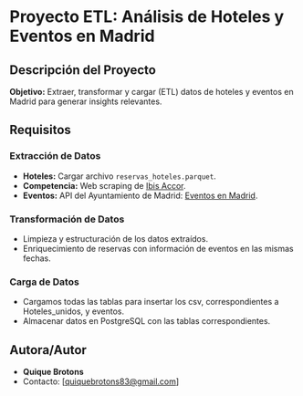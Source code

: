 # Proyecto ETL: Análisis de Hoteles y Eventos en Madrid

## Descripción del Proyecto

**Objetivo:** Extraer, transformar y cargar (ETL) datos de hoteles y eventos en Madrid para generar insights relevantes.

## Requisitos

### **Extracción de Datos**
- **Hoteles:** Cargar archivo `reservas_hoteles.parquet`.
- **Competencia:** Web scraping de [Ibis Accor](https://ibis.accor.com/es/destination/city/hotels-madrid-v2418.html).
- **Eventos:** API del Ayuntamiento de Madrid: [Eventos en Madrid](https://datos.madrid.es/portal/site/egob/).

### **Transformación de Datos**
- Limpieza y estructuración de los datos extraídos.
- Enriquecimiento de reservas con información de eventos en las mismas fechas.

### **Carga de Datos**
- Cargamos todas las tablas para insertar los csv, correspondientes a Hoteles_unidos, y eventos.
- Almacenar datos en PostgreSQL con las tablas correspondientes.




## **Autora/Autor**
- **Quique Brotons**  
- Contacto: [quiquebrotons83@gmail.com]  

